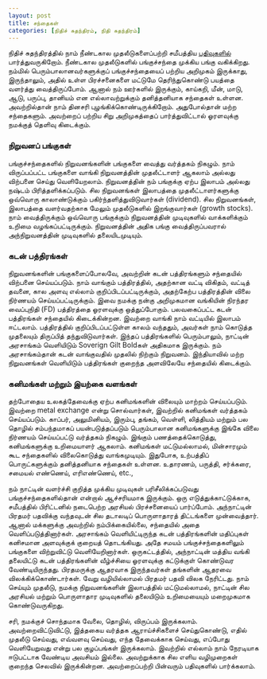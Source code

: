 ```yaml
---
layout: post
title: சந்தைகள்
categories: [நிதிச் சுதந்திரம், நிதி சுதந்திரம்]
---
```


நிதிச் சுதந்திரத்தில் நாம் நீண்டகால முதலீடுகளைப்பற்றி சமீபத்திய [பதிவுகளில்](/10) பார்த்துவருகிறோம். நீண்டகால முதலீடுகளில் பங்குச்சந்தை முக்கிய பங்கு வகிக்கிறது. நம்மில் பெரும்பாலானவர்களுக்குப் பங்குச்சந்தையைப் பற்றிய அறிமுகம் இருக்காது, இருந்தாலும், அதில் உள்ள பிரச்சனைகளை மட்டுமே தெரிந்துகொண்டு பயத்தை வளர்த்து வைத்திருப்போம். ஆனால் நம் ஊர்களில் இருக்கும், காய்கறி, மீன், மாடு, ஆடு, பருப்பு, தானியம் என எல்லாவற்றுக்கும் தனித்தனியாக சந்தைகள் உள்ளன. அவற்றில்தான் நாம் தினசரி புழங்கிக்கொண்டிருக்கிறோம். அதுபோல்தான் மற்ற சந்தைகளும். அவற்றைப் பற்றிய சிறு அறிமுகத்தைப் பார்த்துவிட்டால் ஓரளவுக்கு நமக்குத் தெளிவு கிடைக்கும்.

### நிறுவனப் பங்குகள்
பங்குச்சந்தைகளில் நிறுவனங்களின் பங்குகளை வைத்து வர்த்தகம் நிகழும். நாம் விருப்பப்பட்ட பங்குகளை வாங்கி நிறுவனத்தின் முதலீட்டாளர் ஆகலாம் அல்லது விற்பனை செய்து வெளியேறலாம். நிறுவனத்தின் நம் பங்குக்கு ஏற்ப இலாபம் அல்லது நஷ்டம் பிரித்தளிக்கப்படும். சில நிறுவனங்கள் இலாபத்தை முதலீட்டாளர்களுக்கு ஒவ்வொரு காலாண்டுக்கும் பகிர்ந்தளித்துவிடுவார்கள் (dividend). சில நிறுவனங்கள், இலாபத்தை வளர்வதற்காக மேலும் முதலீடுகளில் இறங்குவார்கள் (growth stocks). நாம் வைத்திருக்கும் ஒவ்வொரு பங்குக்கும் நிறுவனத்தின் முடிவுகளில் வாக்களிக்கும் உறிமை வழங்கப்பட்டிருக்கும். நிறுவனத்தின் அதிக பங்கு வைத்திருப்பவரால் அந்நிறுவனத்தின் முடிவுகளில் தலையிடமுடியும்.

### கடன் பத்திரங்கள்
நிறுவனங்களின் பங்குகளைப்போலவே, அவற்றின் கடன் பத்திரங்களும் சந்தையில் விற்பனை செய்யப்படும். நாம் வாங்கும் பத்திரத்தில், அதற்கான வட்டி விகிதம், வட்டித் தவனை, கால அளவு எல்லாம் குறிப்பிடப்பட்டிருக்கும், அதற்கேற்ப பத்திரத்தின் விலை நிர்ணயம் செய்யப்பட்டிருக்கும். இவை நமக்கு நன்கு அறிமுகமான வங்கியின் நிரந்தர வைப்புநிதி (FD) பத்திரத்தை ஓரளவுக்கு ஒத்துப்போகும். பலவகைப்பட்ட கடன் பத்திரங்கள் சந்தையில் கிடைக்கின்றன. இவற்றை வாங்கி நாம் வட்டியில் இலாபம் ஈட்டலாம். பத்திரத்தில் குறிப்பிடப்பட்டுள்ள காலம் வந்ததும், அவர்கள் நாம் கொடுத்த முதலையும் திருப்பித் தந்துவிடுவார்கள். இந்தப் பத்திரங்களில் பெரும்பாலும், நாட்டின் அரசாங்கம் வெளியிடும் Soverign Gilt Boldகள் அதிகமாக இருக்கும். நம் அரசாங்கம்தான் கடன் வாங்குவதில் முதலில் நிற்கும் நிறுவனம். இந்தியாவில் மற்ற நிறுவனங்கள் வெளியிடும் பத்திரங்கள் குறைந்த அளவிலேயே சந்தையில் கிடைக்கும்.

### கனிமங்கள் மற்றும் இயற்கை வளங்கள்
தற்போதைய உலகத்தேவைக்கு ஏற்ப கனிமங்களின் விலையும் மாற்றம் செய்யப்படும். இவற்றை metal exchange என்று சொல்வார்கள், இவற்றில் கனிமங்கள் வர்த்தகம் செய்யப்படும். காப்பர், அலுமினியம், இரும்பு, தங்கம், வெள்ளி, லித்தியம் மற்றும் பல தொழில் சம்பந்தமாகப் பயன்படுத்தப்படும் பெரும்பாலான கனிமங்களுக்கு இங்கே விலை நிர்ணயம் செய்யப்பட்டு வர்த்தகம் நிகழும். இங்கும் பணத்தைக்கொடுத்து, கனிமங்களுக்கு உறிமையாளர் ஆகலாம். கனிமங்கள் மட்டுமல்லாமல், மின்சாரமும் கூட சந்தைகளில் விலைகொடுத்து வாங்கமுடியும். இதுபோக, உற்பத்திப் பொருட்களுக்கும் தனித்தனியாக சந்தைகள் உள்ளன. உதாரணம், பருத்தி, சர்க்கரை, சமையல் எண்ணெய், எரிஎண்ணெய், etc.,

நம் நாட்டின் வளர்ச்சி குறித்த முக்கிய முடிவுகள் பரிசீலிக்கப்படுவது பங்குச்சந்தைகளில்தான் என்றால் ஆச்சரியமாக இருக்கும். ஒரு எடுத்துக்காட்டுக்காக, சமீபத்தில் பிரிட்டனில் நடைபெற்ற அரசியல் பிரச்சனையைப் பார்ப்போம். அந்நாட்டின் பிரதமர் பதவிக்கு வந்தவுடன் சில தடாலடிப் பொருளாதாரத் திட்டங்களை முன்வைத்தார். ஆனால் மக்களுக்கு அவற்றில் நம்பிக்கையில்லை, சந்தையில் அதை வெளிப்படுத்தினார்கள். அரசாங்கம் வெளியிட்டிருந்த கடன் பத்திரங்களின் மதிப்புகள் கனிசமான அளவுக்குக் குறையத் தொடங்கியது. அதே சமயம் பங்குச்சந்தைகளிலும் பங்குகளை விற்றுவிட்டு வெளியேறினார்கள். ஒருகட்டத்தில், அந்நாட்டின் மத்திய வங்கி தலையிட்டு கடன் பத்திரங்களின் வீழ்ச்சியை ஓரளவுக்கு கட்டுக்குள் கொண்டுவர வேண்டியிருந்தது. பிரதமருக்கு ஆதரவாக இருந்தவர்கள் தங்களின் ஆதரவை விலக்கிக்கொண்டார்கள். வேறு வழியில்லாமல் பிரதமர் பதவி விலக நேரிட்டது. நாம் செய்யும் முதலீடு, நமக்கு நிறுவனங்களின் இலாபத்தில் மட்டுமல்லாமல், நாட்டின் சில அரசியல் மற்றும் பொருளாதார முடிவுகளில் தலையிடும் உறிமையையும் மறைமுகமாக கொண்டுவருகிறது.

சரி, நமக்குச் சொந்தமாக வேலை, தொழில், விருப்பம் இருக்கலாம். அவற்றைவிட்டுவிட்டு, இத்தகைய வர்த்தக ஆராய்ச்சிகளைச் செய்துகொண்டு, எதில் முதலீடு செய்வது, எவ்வளவு செய்வது, எந்த தேவைக்காக செய்வது, எப்போது வெளியேறுவது என்று பல குழப்பங்கள் இருக்கலாம். இவற்றில் எல்லாம் நாம் நேரடியாக ஈடுபட்டாக வேண்டிய அவசியம் இல்லை. அவற்றுக்காக சில எளிய வழிமுறைகள் குறைந்த செலவில் இருக்கின்றன. அவற்றைப்பற்றி பின்வரும் பதிவுகளில் பார்க்கலாம்.